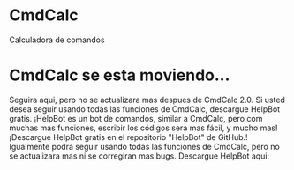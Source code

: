 # CmdCalc
Calculadora de comandos

# CmdCalc se esta moviendo...
Seguira aqui, pero no se actualizara mas despues de CmdCalc 2.0. Si usted desea seguir usando todas las funciones de CmdCalc, descargue HelpBot gratis.
¡HelpBot es un bot de comandos, similar a CmdCalc, pero com muchas mas funciones, escribir los códigos sera mas fácil, y mucho mas!
¡Descargue HelpBot gratis en el repositorio "HelpBot" de GitHub.!
Igualmente podra seguir usando todas las funciones de CmdCalc, pero no se actualizara mas ni se corregiran mas bugs.
Descargue HelpBot aqui:
